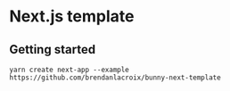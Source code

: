 # Next.js template

## Getting started

`yarn create next-app --example https://github.com/brendanlacroix/bunny-next-template`

